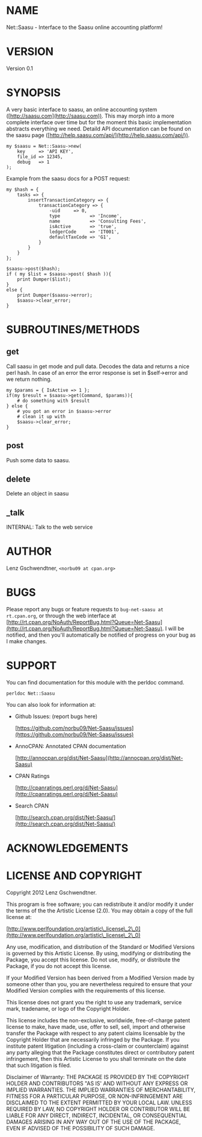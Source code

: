 # NAME

Net::Saasu - Interface to the Saasu online accounting platform!

# VERSION

Version 0.1

# SYNOPSIS

A very basic interface to saasu, an online accounting system
([http://saasu.com](http://saasu.com)). This may morph into a more complete interface
over time but for the moment this basic implementation abstracts
everything we need. Detaild API documentation can be found on the saasu
page ([http://help.saasu.com/api/](http://help.saasu.com/api/)).
    

    my $saasu = Net::Saasu->new(
        key     => 'API KEY',
        file_id => 12345,
        debug   => 1
    );

Example from the saasu docs for a POST request:

    my $hash = {
        tasks => {
            insertTransactionCategory => {
                transactionCategory => {
                    -uid     => 0,
                    type           => 'Income',
                    name           => 'Consulting Fees',
                    isActive       => 'true',
                    ledgerCode     => 'IT001',
                    defaultTaxCode => 'G1',
                }
            } 
        } 
    };

    $saasu->post($hash);
    if ( my $list = $saasu->post( $hash )){
        print Dumper($list);
    }
    else {
        print Dumper($saasu->error);
        $saasu->clear_error;
    }

# SUBROUTINES/METHODS



## get

Call saasu in get mode and pull data. Decodes the data and returns a
nice perl hash. In case of an error the error response is set in
$self->error and we return nothing.
    

    my $params = { IsActive => 1 };
    if(my $result = $saasu->get(Command, $params)){
        # do something with $result
    } else {
        # you got an error in $saasu->error
        # clean it up with 
        $saasu->clear_error;
    }

## post

Push some data to saasu.

## delete

Delete an object in saasu

## \_talk

INTERNAL: Talk to the web service

# AUTHOR

Lenz Gschwendtner, `<norbu09 at cpan.org>`

# BUGS

Please report any bugs or feature requests to `bug-net-saasu at rt.cpan.org`, or through
the web interface at [http://rt.cpan.org/NoAuth/ReportBug.html?Queue=Net-Saasu](http://rt.cpan.org/NoAuth/ReportBug.html?Queue=Net-Saasu).  I will be notified, and then you'll
automatically be notified of progress on your bug as I make changes.







# SUPPORT

You can find documentation for this module with the perldoc command.

    perldoc Net::Saasu



You can also look for information at:

- Github Issues: (report bugs here)

    [https://github.com/norbu09/Net-Saasu/issues](https://github.com/norbu09/Net-Saasu/issues)

- AnnoCPAN: Annotated CPAN documentation

    [http://annocpan.org/dist/Net-Saasu](http://annocpan.org/dist/Net-Saasu)

- CPAN Ratings

    [http://cpanratings.perl.org/d/Net-Saasu](http://cpanratings.perl.org/d/Net-Saasu)

- Search CPAN

    [http://search.cpan.org/dist/Net-Saasu/](http://search.cpan.org/dist/Net-Saasu/)



# ACKNOWLEDGEMENTS



# LICENSE AND COPYRIGHT

Copyright 2012 Lenz Gschwendtner.

This program is free software; you can redistribute it and/or modify it
under the terms of the the Artistic License (2.0). You may obtain a
copy of the full license at:

[http://www.perlfoundation.org/artistic\_license\_2\_0](http://www.perlfoundation.org/artistic\_license\_2\_0)

Any use, modification, and distribution of the Standard or Modified
Versions is governed by this Artistic License. By using, modifying or
distributing the Package, you accept this license. Do not use, modify,
or distribute the Package, if you do not accept this license.

If your Modified Version has been derived from a Modified Version made
by someone other than you, you are nevertheless required to ensure that
your Modified Version complies with the requirements of this license.

This license does not grant you the right to use any trademark, service
mark, tradename, or logo of the Copyright Holder.

This license includes the non-exclusive, worldwide, free-of-charge
patent license to make, have made, use, offer to sell, sell, import and
otherwise transfer the Package with respect to any patent claims
licensable by the Copyright Holder that are necessarily infringed by the
Package. If you institute patent litigation (including a cross-claim or
counterclaim) against any party alleging that the Package constitutes
direct or contributory patent infringement, then this Artistic License
to you shall terminate on the date that such litigation is filed.

Disclaimer of Warranty: THE PACKAGE IS PROVIDED BY THE COPYRIGHT HOLDER
AND CONTRIBUTORS "AS IS' AND WITHOUT ANY EXPRESS OR IMPLIED WARRANTIES.
THE IMPLIED WARRANTIES OF MERCHANTABILITY, FITNESS FOR A PARTICULAR
PURPOSE, OR NON-INFRINGEMENT ARE DISCLAIMED TO THE EXTENT PERMITTED BY
YOUR LOCAL LAW. UNLESS REQUIRED BY LAW, NO COPYRIGHT HOLDER OR
CONTRIBUTOR WILL BE LIABLE FOR ANY DIRECT, INDIRECT, INCIDENTAL, OR
CONSEQUENTIAL DAMAGES ARISING IN ANY WAY OUT OF THE USE OF THE PACKAGE,
EVEN IF ADVISED OF THE POSSIBILITY OF SUCH DAMAGE.



